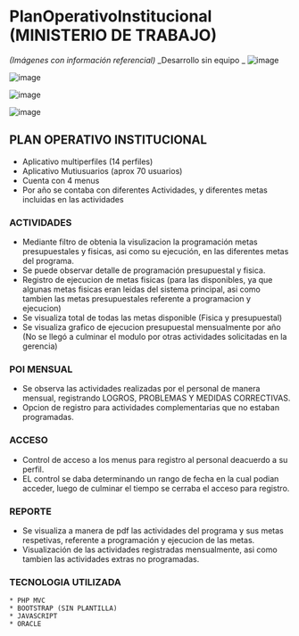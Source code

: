 # PlanOperativoInstitucional (MINISTERIO DE TRABAJO)

_(Imágenes con información referencial)_
_Desarrollo sin equipo
_
![image](https://user-images.githubusercontent.com/14944400/116321955-b63c7500-a780-11eb-89a3-362cd0699407.png)

![image](https://user-images.githubusercontent.com/14944400/116321980-bfc5dd00-a780-11eb-9dd1-850912ee12ff.png)

![image](https://user-images.githubusercontent.com/14944400/116322699-30b9c480-a782-11eb-8ba9-9ba45d65e1ff.png)

![image](https://user-images.githubusercontent.com/14944400/116321997-c6eceb00-a780-11eb-8c9e-83caa741e9a6.png)

## PLAN OPERATIVO INSTITUCIONAL

* Aplicativo multiperfiles (14 perfiles)
* Aplicativo Mutiusuarios (aprox 70 usuarios)
* Cuenta con 4 menus
* Por año se contaba con diferentes Actividades, y diferentes metas incluidas en las actividades

### ACTIVIDADES

* Mediante filtro de obtenia la visulizacion la programación metas presupuestales y fisicas, asi como su ejecución, en las diferentes metas del programa.
* Se puede observar detalle de programación presupuestal y fisica.
* Registro de ejecucion de metas fisicas (para las disponibles, ya que algunas metas fisicas eran leidas del sistema principal, asi como tambien las metas presupuestales referente a programacion y ejecucion)
* Se visualiza total de todas las metas disponible (Fisica y presupuestal)
* Se visualiza grafico de ejecucion presupuestal mensualmente por año (No se llegó a culminar el modulo por otras actividades solicitadas en la gerencia)

### POI MENSUAL

* Se observa las actividades realizadas por el personal de manera mensual, registrando LOGROS, PROBLEMAS Y MEDIDAS CORRECTIVAS.
* Opcion de registro para actividades complementarias que no estaban programadas.

### ACCESO

* Control de acceso a los menus para registro al personal deacuerdo a su perfil.
* EL control se daba determinando un rango de fecha en la cual podian acceder, luego de culminar el tiempo se cerraba el acceso para registro.

### REPORTE

* Se visualiza a manera de pdf las actividades del programa y sus metas respetivas, referente a programación y ejecucion de las metas.
* Visualización de las actividades registradas mensualmente, asi como tambien las actividades extras no programadas.

### TECNOLOGIA UTILIZADA

```
* PHP MVC
* BOOTSTRAP (SIN PLANTILLA)
* JAVASCRIPT
* ORACLE
```
